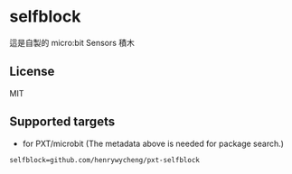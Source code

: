 # selfblock

這是自製的 micro:bit Sensors 積木

## License

MIT

## Supported targets

* for PXT/microbit
(The metadata above is needed for package search.)

```package
selfblock=github.com/henrywycheng/pxt-selfblock
```
